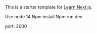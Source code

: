 This is a starter template for [Learn Next.js](https://nextjs.org/learn).

Use node 14
Npm install
Npm run dev

port: 3000
